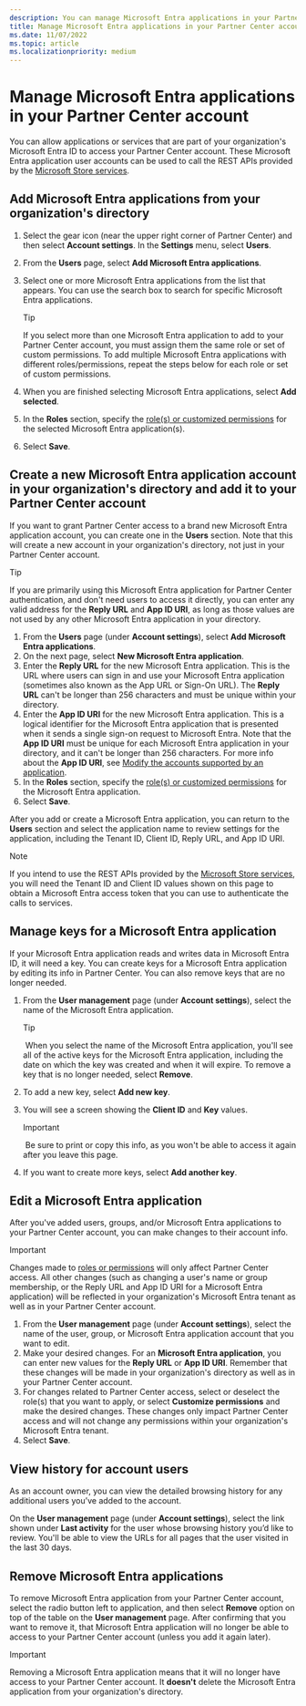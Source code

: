 ```yaml
---
description: You can manage Microsoft Entra applications in your Partner Center account.
title: Manage Microsoft Entra applications in your Partner Center account
ms.date: 11/07/2022
ms.topic: article
ms.localizationpriority: medium
---
```


# Manage Microsoft Entra applications in your Partner Center account

You can allow applications or services that are part of your organization's Microsoft Entra ID to access your Partner Center account. These Microsoft Entra application user accounts can be used to call the REST APIs provided by the [Microsoft Store services](/windows/uwp/monetize/using-windows-store-services).

## Add Microsoft Entra applications from your organization's directory

1. Select the gear icon (near the upper right corner of Partner Center) and then select **Account settings**. In the **Settings** menu, select **Users**.
1. From the **Users** page, select **Add Microsoft Entra applications**.
1. Select one or more Microsoft Entra applications from the list that appears. You can use the search box to search for specific Microsoft Entra applications.

    > [!TIP]
    > If you select more than one Microsoft Entra application to add to your Partner Center account, you must assign them the same role or set of custom permissions. To add multiple Microsoft Entra applications with different roles/permissions, repeat the steps below for each role or set of custom permissions.

1. When you are finished selecting Microsoft Entra applications, select **Add selected**.
1. In the **Roles** section, specify the [role(s) or customized permissions](set-custom-permissions-for-account-users.md) for the selected Microsoft Entra application(s).
1. Select **Save**.

## Create a new Microsoft Entra application account in your organization's directory and add it to your Partner Center account

If you want to grant Partner Center access to a brand new Microsoft Entra application account, you can create one in the **Users** section. Note that this will create a new account in your organization's directory, not just in your Partner Center account.

> [!TIP]
> If you are primarily using this Microsoft Entra application for Partner Center authentication, and don't need users to access it directly, you can enter any valid address for the **Reply URL** and **App ID URI**, as long as those values are not used by any other Microsoft Entra application in your directory.

1. From the **Users** page (under **Account settings**), select **Add Microsoft Entra applications**.
1. On the next page, select **New Microsoft Entra application**.
1. Enter the **Reply URL** for the new Microsoft Entra application. This is the URL where users can sign in and use your Microsoft Entra application (sometimes also known as the App URL or Sign-On URL). The **Reply URL** can't be longer than 256 characters and must be unique within your directory.
1. Enter the **App ID URI** for the new Microsoft Entra application. This is a logical identifier for the Microsoft Entra application that is presented when it sends a single sign-on request to Microsoft Entra. Note that the **App ID URI** must be unique for each Microsoft Entra application in your directory, and it can't be longer than 256 characters. For more info about the **App ID URI**, see [Modify the accounts supported by an application](/entra/identity-platform/howto-modify-supported-accounts#change-the-application-registration-to-support-different-accounts).
1. In the **Roles** section, specify the [role(s) or customized permissions](set-custom-permissions-for-account-users.md) for the Microsoft Entra application.
1. Select **Save**.

After you add or create a Microsoft Entra application, you can return to the **Users** section and select the application name to review settings for the application, including the Tenant ID, Client ID, Reply URL, and App ID URI.

> [!NOTE]
> If you intend to use the REST APIs provided by the [Microsoft Store services](/windows/uwp/monetize/using-windows-store-services), you will need the Tenant ID and Client ID values shown on this page to obtain a Microsoft Entra access token that you can use to authenticate the calls to services.

## Manage keys for a Microsoft Entra application

If your Microsoft Entra application reads and writes data in Microsoft Entra ID, it will need a key. You can create keys for a Microsoft Entra application by editing its info in Partner Center. You can also remove keys that are no longer needed.

1. From the **User management** page (under **Account settings**), select the name of the Microsoft Entra application.

    > [!TIP]
    > When you select the name of the Microsoft Entra application, you'll see all of the active keys for the Microsoft Entra application, including the date on which the key was created and when it will expire. To remove a key that is no longer needed, select **Remove**.

1. To add a new key, select **Add new key**.
1. You will see a screen showing the **Client ID** and **Key** values.

    > [!IMPORTANT]
    > Be sure to print or copy this info, as you won't be able to access it again after you leave this page.

1. If you want to create more keys, select **Add another key**.

## Edit a Microsoft Entra application

After you've added users, groups, and/or Microsoft Entra applications to your Partner Center account, you can make changes to their account info.

> [!IMPORTANT]
> Changes made to [roles or permissions](set-custom-permissions-for-account-users.md) will only affect Partner Center access. All other changes (such as changing a user's name or group membership, or the Reply URL and App ID URI for a Microsoft Entra application) will be reflected in your organization's Microsoft Entra tenant as well as in your Partner Center account.

1. From the **User management** page (under **Account settings**), select the name of the user, group, or Microsoft Entra application account that you want to edit.
1. Make your desired changes. For an **Microsoft Entra application**, you can enter new values for the **Reply URL** or **App ID URI**.
    Remember that these changes will be made in your organization's directory as well as in your Partner Center account.
1. For changes related to Partner Center access, select or deselect the role(s) that you want to apply, or select **Customize permissions** and make the desired changes. These changes only impact Partner Center access and will not change any permissions within your organization's Microsoft Entra tenant.
1. Select **Save**.

## View history for account users

As an account owner, you can view the detailed browsing history for any additional users you’ve added to the account.

On the **User management** page (under **Account settings**), select the link shown under **Last activity** for the user whose browsing history you’d like to review. You'll be able to view the URLs for all pages that the user visited in the last 30 days.

## Remove Microsoft Entra applications

To remove Microsoft Entra application from your Partner Center account, select the radio button left to application, and then select **Remove** option on top of the table on the **User management** page. After confirming that you want to remove it, that Microsoft Entra application will no longer be able to access to your Partner Center account (unless you add it again later).

> [!IMPORTANT]
> Removing a Microsoft Entra application means that it will no longer have access to your Partner Center account. It **doesn't** delete the Microsoft Entra application from your organization's directory.

